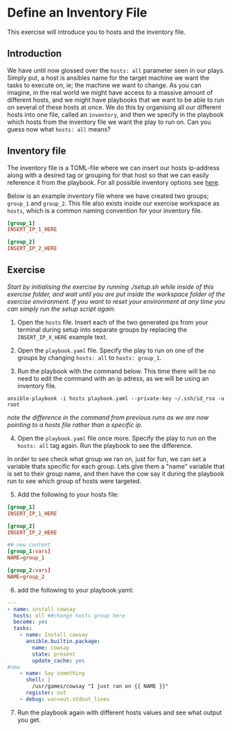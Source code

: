 # Define an Inventory File

This exercise will introduce you to hosts and the inventory file.

## Introduction

We have until now glossed over the `hosts: all` parameter seen in our plays. Simply put, a host is ansibles name for the target machine we want the tasks to execute on, ie; the machine we want to change. As you can imagine, in the real world we might have access to a massive amount of different hosts, and we might have playbooks that we want to be able to run on several of these hosts at once. We do this by organising all our different hosts into one file, called an `inventory`, and then we specify in the playbook which hosts from the inventory file we want the play to run on. Can you guess now what `hosts: all` means?

## Inventory file

The inventory file is a TOML-file where we can insert our hosts ip-address along with a desired tag or grouping for that host so that we can easily reference it from the playbook. For all possible inventory options see [here](https://docs.ansible.com/ansible/latest/inventory_guide/intro_inventory.html).

Below is an example inventory file where we have created two groups; `group_1` and `group_2`. This file also exists inside our exercise workspace as `hosts`, which is a common naming convention for your inventory file.

```toml
[group_1]
INSERT_IP_1_HERE

[group_2]
INSERT_IP_2_HERE
```

## Exercise

*Start by initialising the exercise by running ./setup.sh while inside of this exercise folder, and wait until you are put inside the workspace folder of the exercise environment. If you want to reset your environment at any time you can simply run the setup script again.*

1. Open the `hosts` file. Insert each of the two generated ips from your terminal during setup into separate groups by replacing the `INSERT_IP_X_HERE` example text.

2. Open the `playbook.yaml` file. Specify the play to run on one of the groups by changing `hosts: all` to `hosts: group_1`.

3. Run the playbook with the command below. This time there will be no need to edit the command with an ip adress, as we will be using an inventory file.

```
ansible-playbook -i hosts playbook.yaml --private-key ~/.ssh/id_rsa -u root
```

*note the difference in the command from previous runs as we are now pointing to a hosts file rather than a specific ip.*

4. Open the `playbook.yaml` file once more. Specify the play to run on the `hosts: all` tag again. Run the playbook to see the difference.

In order to see check what group we ran on, just for fun, we can set a variable thats specific for each group. Lets give them a "name" variable that is set to their group name, and then have the cow say it during the playbook run to see which group of hosts were targeted.

5. Add the following to your hosts file:

```toml
[group_1]
INSERT_IP_1_HERE

[group_2]
INSERT_IP_2_HERE

## new content
[group_1:vars]
NAME=group_1

[group_2:vars]
NAME=group_2
```

6. add the following to your playbook.yaml:

```yaml
---
- name: install cowsay
  hosts: all ##change hosts group here
  become: yes
  tasks:
    - name: Install cowsay
      ansible.builtin.package:
        name: cowsay
        state: present
        update_cache: yes
#new
    - name: Say something
      shell: |
        /usr/games/cowsay "I just ran on {{ NAME }}"
      register: out
    - debug: var=out.stdout_lines
```

7. Run the playbook again with different hosts values and see what output you get.
